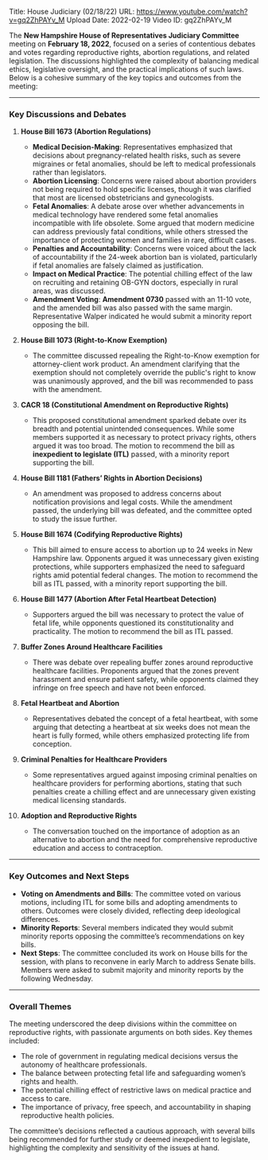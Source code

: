 Title: House Judiciary (02/18/22)
URL: https://www.youtube.com/watch?v=gq2ZhPAYv_M
Upload Date: 2022-02-19
Video ID: gq2ZhPAYv_M

The **New Hampshire House of Representatives Judiciary Committee** meeting on **February 18, 2022**, focused on a series of contentious debates and votes regarding reproductive rights, abortion regulations, and related legislation. The discussions highlighted the complexity of balancing medical ethics, legislative oversight, and the practical implications of such laws. Below is a cohesive summary of the key topics and outcomes from the meeting:

---

### **Key Discussions and Debates**

1. **House Bill 1673 (Abortion Regulations)**  
   - **Medical Decision-Making**: Representatives emphasized that decisions about pregnancy-related health risks, such as severe migraines or fetal anomalies, should be left to medical professionals rather than legislators.  
   - **Abortion Licensing**: Concerns were raised about abortion providers not being required to hold specific licenses, though it was clarified that most are licensed obstetricians and gynecologists.  
   - **Fetal Anomalies**: A debate arose over whether advancements in medical technology have rendered some fetal anomalies incompatible with life obsolete. Some argued that modern medicine can address previously fatal conditions, while others stressed the importance of protecting women and families in rare, difficult cases.  
   - **Penalties and Accountability**: Concerns were voiced about the lack of accountability if the 24-week abortion ban is violated, particularly if fetal anomalies are falsely claimed as justification.  
   - **Impact on Medical Practice**: The potential chilling effect of the law on recruiting and retaining OB-GYN doctors, especially in rural areas, was discussed.  
   - **Amendment Voting**: **Amendment 0730** passed with an 11-10 vote, and the amended bill was also passed with the same margin. Representative Walper indicated he would submit a minority report opposing the bill.  

2. **House Bill 1073 (Right-to-Know Exemption)**  
   - The committee discussed repealing the Right-to-Know exemption for attorney-client work product. An amendment clarifying that the exemption should not completely override the public's right to know was unanimously approved, and the bill was recommended to pass with the amendment.  

3. **CACR 18 (Constitutional Amendment on Reproductive Rights)**  
   - This proposed constitutional amendment sparked debate over its breadth and potential unintended consequences. While some members supported it as necessary to protect privacy rights, others argued it was too broad. The motion to recommend the bill as **inexpedient to legislate (ITL)** passed, with a minority report supporting the bill.  

4. **House Bill 1181 (Fathers’ Rights in Abortion Decisions)**  
   - An amendment was proposed to address concerns about notification provisions and legal costs. While the amendment passed, the underlying bill was defeated, and the committee opted to study the issue further.  

5. **House Bill 1674 (Codifying Reproductive Rights)**  
   - This bill aimed to ensure access to abortion up to 24 weeks in New Hampshire law. Opponents argued it was unnecessary given existing protections, while supporters emphasized the need to safeguard rights amid potential federal changes. The motion to recommend the bill as ITL passed, with a minority report supporting the bill.  

6. **House Bill 1477 (Abortion After Fetal Heartbeat Detection)**  
   - Supporters argued the bill was necessary to protect the value of fetal life, while opponents questioned its constitutionality and practicality. The motion to recommend the bill as ITL passed.  

7. **Buffer Zones Around Healthcare Facilities**  
   - There was debate over repealing buffer zones around reproductive healthcare facilities. Proponents argued that the zones prevent harassment and ensure patient safety, while opponents claimed they infringe on free speech and have not been enforced.  

8. **Fetal Heartbeat and Abortion**  
   - Representatives debated the concept of a fetal heartbeat, with some arguing that detecting a heartbeat at six weeks does not mean the heart is fully formed, while others emphasized protecting life from conception.  

9. **Criminal Penalties for Healthcare Providers**  
   - Some representatives argued against imposing criminal penalties on healthcare providers for performing abortions, stating that such penalties create a chilling effect and are unnecessary given existing medical licensing standards.  

10. **Adoption and Reproductive Rights**  
    - The conversation touched on the importance of adoption as an alternative to abortion and the need for comprehensive reproductive education and access to contraception.  

---

### **Key Outcomes and Next Steps**
- **Voting on Amendments and Bills**: The committee voted on various motions, including ITL for some bills and adopting amendments to others. Outcomes were closely divided, reflecting deep ideological differences.  
- **Minority Reports**: Several members indicated they would submit minority reports opposing the committee’s recommendations on key bills.  
- **Next Steps**: The committee concluded its work on House bills for the session, with plans to reconvene in early March to address Senate bills. Members were asked to submit majority and minority reports by the following Wednesday.  

---

### **Overall Themes**
The meeting underscored the deep divisions within the committee on reproductive rights, with passionate arguments on both sides. Key themes included:  
- The role of government in regulating medical decisions versus the autonomy of healthcare professionals.  
- The balance between protecting fetal life and safeguarding women’s rights and health.  
- The potential chilling effect of restrictive laws on medical practice and access to care.  
- The importance of privacy, free speech, and accountability in shaping reproductive health policies.  

The committee’s decisions reflected a cautious approach, with several bills being recommended for further study or deemed inexpedient to legislate, highlighting the complexity and sensitivity of the issues at hand.